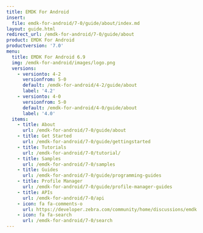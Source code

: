 ```yaml
---
title: EMDK For Android
insert:
  file: emdk-for-android/7-0/guide/about/index.md
layout: guide.html
redirect_url: /emdk-for-android/7-0/guide/about
product: EMDK For Android
productversion: '7.0'
menu:
  title: EMDK For Android 6.9
  img: /emdk-for-android/images/logo.png
  versions:
    - versionto: 4-2
      versionfrom: 5-0
      default: /emdk-for-android/4-2/guide/about
      label: '4.2'
    - versionto: 4-0
      versionfrom: 5-0
      default: /emdk-for-android/4-0/guide/about
      label: '4.0'
  items:
    - title: About
      url: /emdk-for-android/7-0/guide/about
    - title: Get Started
      url: /emdk-for-android/7-0/guide/gettingstarted
    - title: Tutorials
      url: /emdk-for-android/7-0/tutorial/
    - title: Samples
      url: /emdk-for-android/7-0/samples
    - title: Guides
      url: /emdk-for-android/7-0/guide/programming-guides
    - title: Profile Manager
      url: /emdk-for-android/7-0/guide/profile-manager-guides
    - title: APIs
      url: /emdk-for-android/7-0/api
    - icon: fa fa-comments-o
      url: https://developer.zebra.com/community/home/discussions/emdk
    - icon: fa fa-search
      url: /emdk-for-android/7-0/search
---
```


